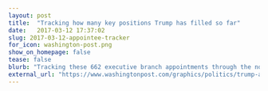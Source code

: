 ```yaml
---
layout: post
title:  "Tracking how many key positions Trump has filled so far"
date:   2017-03-12 17:37:02
slug: 2017-03-12-appointee-tracker
for_icon: washington-post.png
show_on_homepage: false
tease: false
blurb: "Tracking these 662 executive branch appointments through the nomination process."
external_url: "https://www.washingtonpost.com/graphics/politics/trump-administration-appointee-tracker/database/"
---
```


